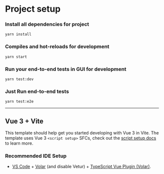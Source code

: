 # Project setup
### Install all dependencies for project
```
yarn install
```

### Compiles and hot-reloads for development
```
yarn start
```

### Run your end-to-end tests in GUI for development
```
yarn test:dev
```

### Just Run end-to-end tests 
```
yarn test:e2e
```

---



## Vue 3 + Vite

This template should help get you started developing with Vue 3 in Vite. The template uses Vue 3 `<script setup>` SFCs, check out the [script setup docs](https://v3.vuejs.org/api/sfc-script-setup.html#sfc-script-setup) to learn more.

### Recommended IDE Setup

- [VS Code](https://code.visualstudio.com/) + [Volar](https://marketplace.visualstudio.com/items?itemName=Vue.volar) (and disable Vetur) + [TypeScript Vue Plugin (Volar)](https://marketplace.visualstudio.com/items?itemName=Vue.vscode-typescript-vue-plugin).

